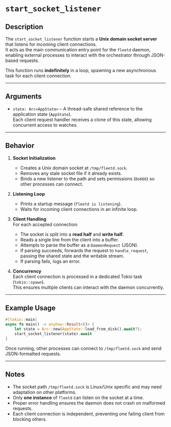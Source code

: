 # `start_socket_listener`

## Description
The `start_socket_listener` function starts a **Unix domain socket server** that listens for incoming client connections.  
It acts as the main communication entry point for the `fleetd` daemon, enabling external processes to interact with the orchestrator through JSON-based requests.

This function runs **indefinitely** in a loop, spawning a new asynchronous task for each client connection.

---

## Arguments
- `state: Arc<AppState>` – A thread-safe shared reference to the application state (`AppState`).  
  Each client request handler receives a clone of this state, allowing concurrent access to watches.

---

## Behavior

1. **Socket Initialization**  
   - Creates a Unix domain socket at `/tmp/fleetd.sock`.  
   - Removes any stale socket file if it already exists.  
   - Binds a new listener to the path and sets permissions (`0o666`) so other processes can connect.  

2. **Listening Loop**  
   - Prints a startup message (`fleetd is listening`).  
   - Waits for incoming client connections in an infinite loop.  

3. **Client Handling**  
   For each accepted connection:  
   - The socket is split into a **read half** and **write half**.  
   - Reads a single line from the client into a buffer.  
   - Attempts to parse the buffer as a `DaemonRequest` (JSON).  
   - If parsing succeeds, forwards the request to `handle_request`, passing the shared state and the writable stream.  
   - If parsing fails, logs an error.  

4. **Concurrency**  
   Each client connection is processed in a dedicated Tokio task (`tokio::spawn`).  
   This ensures multiple clients can interact with the daemon concurrently.  

---

## Example Usage

```rust
#[tokio::main]
async fn main() -> anyhow::Result<()> {
    let state = Arc::new(AppState::load_from_disk().await?);
    start_socket_listener(state).await
}
```

Once running, other processes can connect to `/tmp/fleetd.sock` and send JSON-formatted requests.

---

## Notes
- The socket path `/tmp/fleetd.sock` is Linux/Unix specific and may need adaptation on other platforms.  
- Only **one instance** of `fleetd` can listen on the socket at a time.  
- Proper error handling ensures the daemon does not crash on malformed requests.  
- Each client connection is independent, preventing one failing client from blocking others.  
